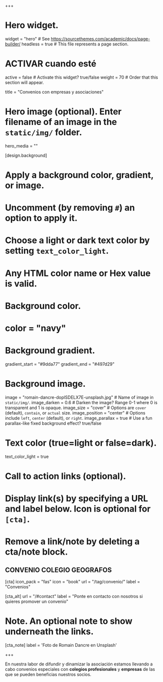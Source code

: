 +++
# Hero widget.
widget = "hero"  # See https://sourcethemes.com/academic/docs/page-builder/
headless = true  # This file represents a page section.
# ACTIVAR cuando esté
active = false  # Activate this widget? true/false
weight = 70  # Order that this section will appear.

title = "Convenios con empresas y asociaciones"

# Hero image (optional). Enter filename of an image in the `static/img/` folder.
hero_media = ""

[design.background]
  # Apply a background color, gradient, or image.
  #   Uncomment (by removing `#`) an option to apply it.
  #   Choose a light or dark text color by setting `text_color_light`.
  #   Any HTML color name or Hex value is valid.

  # Background color.
  # color = "navy"

  # Background gradient.
  gradient_start = "#9dda77"
  gradient_end = "#497d29"

  # Background image.
  image = "romain-dancre-doplSDELX7E-unsplash.jpg"  # Name of image in `static/img/`.
  image_darken = 0.6  # Darken the image? Range 0-1 where 0 is transparent and 1 is opaque.
  image_size = "cover"  #  Options are `cover` (default), `contain`, or `actual` size.
  image_position = "center"  # Options include `left`, `center` (default), or `right`.
  image_parallax = true  # Use a fun parallax-like fixed background effect? true/false

  # Text color (true=light or false=dark).
  text_color_light = true

# Call to action links (optional).
#   Display link(s) by specifying a URL and label below. Icon is optional for `[cta]`.
#   Remove a link/note by deleting a cta/note block.


## CONVENIO COLEGIO GEOGRAFOS

[cta]
  icon_pack = "fas"
  icon = "book"
  url = "/tag/convenio/"
  label = "Convenios"


[cta_alt]
  url = "/#contact"
  label = "Ponte en contacto con nosotros si quieres promover un convenio"

# Note. An optional note to show underneath the links.
[cta_note]
  label = 'Foto de Romain Dancre en Unsplash'


+++

 En nuestra labor de difundir y dinamizar la asociación estamos llevando a cabo convenios especiales con **colegios profesionales** y **empresas** de las que se pueden beneficias nuestros socios.

